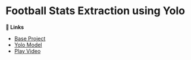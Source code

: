 # Football Stats Extraction using Yolo

**:link: Links**

- [Base Project](https://www.youtube.com/watch?v=neBZ6huolkg&t=431s)
- [Yolo Model](https://docs.ultralytics.com/models/yolov8/)
- [Play Video](https://www.kaggle.com/competitions/dfl-bundesliga-data-shootout/data?select=clips)
